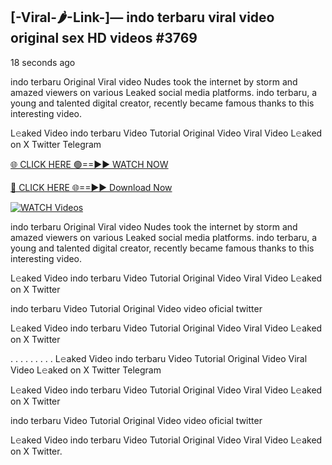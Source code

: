 ## [-Viral-🌶-Link-]— indo terbaru viral video original sex HD videos #3769

18 seconds ago

indo terbaru Original Viral video Nudes took the internet by storm and amazed viewers on various Leaked social media platforms. indo terbaru, a young and talented digital creator, recently became famous thanks to this interesting video.

L𝚎aked Video indo terbaru Video Tutorial Original Video Viral Video L𝚎aked on X Twitter Telegram

[🌐 CLICK HERE 🟢==►► WATCH NOW](https://valovideo.net/valo-video/?bom)

[🔴 CLICK HERE 🌐==►► Download Now](https://valovideo.net/valo-video/?bom)

[![WATCH Videos](https://i.imgur.com/dJHk4Zq.gif)](https://valovideo.net/valo-video/?bom)

indo terbaru Original Viral video Nudes took the internet by storm and amazed viewers on various Leaked social media platforms. indo terbaru, a young and talented digital creator, recently became famous thanks to this interesting video.

L𝚎aked Video indo terbaru Video Tutorial Original Video Viral Video L𝚎aked on X Twitter

indo terbaru Video Tutorial Original Video video oficial twitter

L𝚎aked Video indo terbaru Video Tutorial Original Video Viral Video L𝚎aked on X Twitter

. . . . . . . . . L𝚎aked Video indo terbaru Video Tutorial Original Video Viral Video L𝚎aked on X Twitter Telegram

L𝚎aked Video indo terbaru Video Tutorial Original Video Viral Video L𝚎aked on X Twitter

indo terbaru Video Tutorial Original Video video oficial twitter

L𝚎aked Video indo terbaru Video Tutorial Original Video Viral Video L𝚎aked on X Twitter.